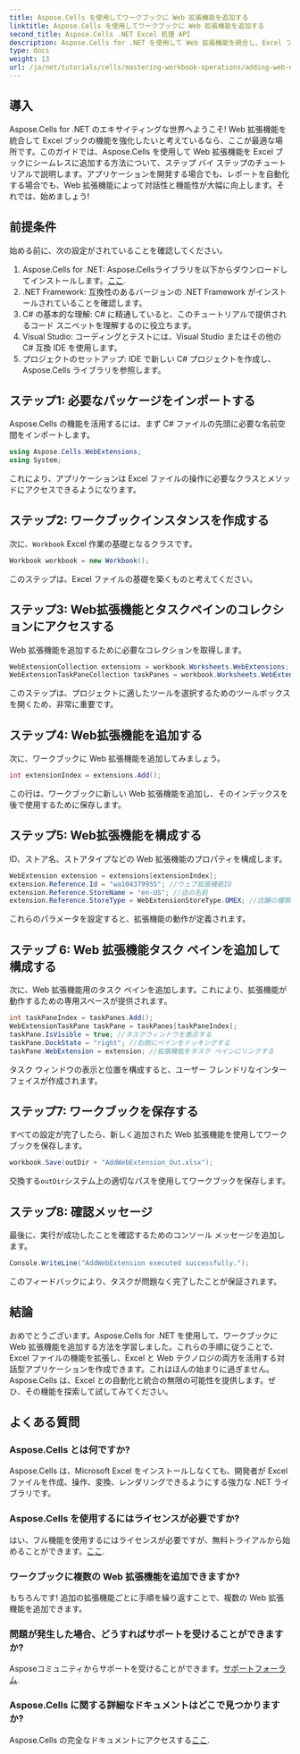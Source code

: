 ```yaml
---
title: Aspose.Cells を使用してワークブックに Web 拡張機能を追加する
linktitle: Aspose.Cells を使用してワークブックに Web 拡張機能を追加する
second_title: Aspose.Cells .NET Excel 処理 API
description: Aspose.Cells for .NET を使用して Web 拡張機能を統合し、Excel ブックを強化する方法を説明します。このステップバイステップのチュートリアルでは、前提条件、詳細なコード例について説明します。
type: docs
weight: 13
url: /ja/net/tutorials/cells/mastering-workbook-operations/adding-web-extension/
---
```

## 導入

Aspose.Cells for .NET のエキサイティングな世界へようこそ! Web 拡張機能を統合して Excel ブックの機能を強化したいと考えているなら、ここが最適な場所です。このガイドでは、Aspose.Cells を使用して Web 拡張機能を Excel ブックにシームレスに追加する方法について、ステップ バイ ステップのチュートリアルで説明します。アプリケーションを開発する場合でも、レポートを自動化する場合でも、Web 拡張機能によって対話性と機能性が大幅に向上します。それでは、始めましょう!

## 前提条件

始める前に、次の設定がされていることを確認してください。

1.  Aspose.Cells for .NET: Aspose.Cellsライブラリを以下からダウンロードしてインストールします。[ここ](https://releases.aspose.com/cells/net/).
2. .NET Framework: 互換性のあるバージョンの .NET Framework がインストールされていることを確認します。
3. C# の基本的な理解: C# に精通していると、このチュートリアルで提供されるコード スニペットを理解するのに役立ちます。
4. Visual Studio: コーディングとテストには、Visual Studio またはその他の C# 互換 IDE を使用します。
5. プロジェクトのセットアップ: IDE で新しい C# プロジェクトを作成し、Aspose.Cells ライブラリを参照します。

## ステップ1: 必要なパッケージをインポートする

Aspose.Cells の機能を活用するには、まず C# ファイルの先頭に必要な名前空間をインポートします。

```csharp
using Aspose.Cells.WebExtensions;
using System;
```

これにより、アプリケーションは Excel ファイルの操作に必要なクラスとメソッドにアクセスできるようになります。

## ステップ2: ワークブックインスタンスを作成する

次に、`Workbook` Excel 作業の基礎となるクラスです。

```csharp
Workbook workbook = new Workbook();
```

このステップは、Excel ファイルの基礎を築くものと考えてください。

## ステップ3: Web拡張機能とタスクペインのコレクションにアクセスする

Web 拡張機能を追加するために必要なコレクションを取得します。

```csharp
WebExtensionCollection extensions = workbook.Worksheets.WebExtensions;
WebExtensionTaskPaneCollection taskPanes = workbook.Worksheets.WebExtensionTaskPanes;
```

このステップは、プロジェクトに適したツールを選択するためのツールボックスを開くため、非常に重要です。

## ステップ4: Web拡張機能を追加する

次に、ワークブックに Web 拡張機能を追加してみましょう。

```csharp
int extensionIndex = extensions.Add();
```

この行は、ワークブックに新しい Web 拡張機能を追加し、そのインデックスを後で使用するために保存します。

## ステップ5: Web拡張機能を構成する

ID、ストア名、ストアタイプなどの Web 拡張機能のプロパティを構成します。

```csharp
WebExtension extension = extensions[extensionIndex];
extension.Reference.Id = "wa104379955"; //ウェブ拡張機能ID
extension.Reference.StoreName = "en-US"; //店の名前
extension.Reference.StoreType = WebExtensionStoreType.OMEX; //店舗の種類
```

これらのパラメータを設定すると、拡張機能の動作が定義されます。

## ステップ 6: Web 拡張機能タスク ペインを追加して構成する

次に、Web 拡張機能用のタスク ペインを追加します。これにより、拡張機能が動作するための専用スペースが提供されます。

```csharp
int taskPaneIndex = taskPanes.Add();
WebExtensionTaskPane taskPane = taskPanes[taskPaneIndex];
taskPane.IsVisible = true; //タスクウィンドウを表示する
taskPane.DockState = "right"; //右側にペインをドッキングする
taskPane.WebExtension = extension; //拡張機能をタスク ペインにリンクする
```

タスク ウィンドウの表示と位置を構成すると、ユーザー フレンドリなインターフェイスが作成されます。

## ステップ7: ワークブックを保存する

すべての設定が完了したら、新しく追加された Web 拡張機能を使用してワークブックを保存します。

```csharp
workbook.Save(outDir + "AddWebExtension_Out.xlsx");
```

交換する`outDir`システム上の適切なパスを使用してワークブックを保存します。

## ステップ8: 確認メッセージ

最後に、実行が成功したことを確認するためのコンソール メッセージを追加します。

```csharp
Console.WriteLine("AddWebExtension executed successfully.");
```

このフィードバックにより、タスクが問題なく完了したことが保証されます。

## 結論

おめでとうございます。Aspose.Cells for .NET を使用して、ワークブックに Web 拡張機能を追加する方法を学習しました。これらの手順に従うことで、Excel ファイルの機能を拡張し、Excel と Web テクノロジの両方を活用する対話型アプリケーションを作成できます。これはほんの始まりに過ぎません。Aspose.Cells は、Excel との自動化と統合の無限の可能性を提供します。ぜひ、その機能を探索して試してみてください。

## よくある質問

### Aspose.Cells とは何ですか?
Aspose.Cells は、Microsoft Excel をインストールしなくても、開発者が Excel ファイルを作成、操作、変換、レンダリングできるようにする強力な .NET ライブラリです。

### Aspose.Cells を使用するにはライセンスが必要ですか?
はい、フル機能を使用するにはライセンスが必要ですが、無料トライアルから始めることができます。[ここ](https://releases.aspose.com/).

### ワークブックに複数の Web 拡張機能を追加できますか?
もちろんです! 追加の拡張機能ごとに手順を繰り返すことで、複数の Web 拡張機能を追加できます。

### 問題が発生した場合、どうすればサポートを受けることができますか?
 Asposeコミュニティからサポートを受けることができます。[サポートフォーラム](https://forum.aspose.com/c/cells/9).

### Aspose.Cells に関する詳細なドキュメントはどこで見つかりますか?
 Aspose.Cells の完全なドキュメントにアクセスする[ここ](https://reference.aspose.com/cells/net/).
